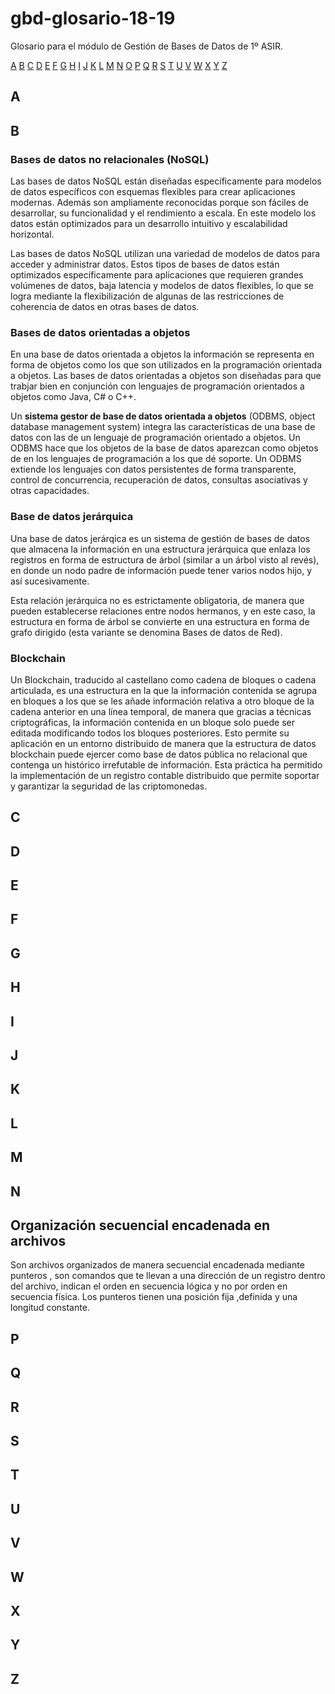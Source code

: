 # gbd-glosario-18-19

Glosario para el módulo de Gestión de Bases de Datos de 1º ASIR.

[A](#a) [B](#b) [C](#c) [D](#d) [E](#e) [F](#f) [G](#g) [H](#h) [I](#i) [J](#j) [K](#k) [L](#l) [M](#m) [N](#n) [O](#o) [P](#p) [Q](#q) [R](#r) [S](#s) [T](#t) [U](#u) [V](#v) [W](#w) [X](#x) [Y](#y) [Z](#z)

## A

## B

### Bases de datos no relacionales (NoSQL)

Las bases de datos NoSQL están diseñadas específicamente para modelos de datos específicos con esquemas flexibles para crear aplicaciones modernas. Además son ampliamente reconocidas porque son fáciles de desarrollar, su funcionalidad y el rendimiento a escala. En este modelo los datos están optimizados para un desarrollo intuitivo y escalabilidad horizontal.

Las bases de datos NoSQL utilizan una variedad de modelos de datos para acceder y administrar datos. Estos tipos de bases de datos están optimizados específicamente para aplicaciones que requieren grandes volúmenes de datos, baja latencia y modelos de datos flexibles, lo que se logra mediante la flexibilización de algunas de las restricciones de coherencia de datos en otras bases de datos.

### Bases de datos orientadas a objetos

En una base de datos orientada a objetos la información se representa en forma de objetos como los que son utilizados en la programación orientada a objetos. Las bases de datos orientadas a objetos son diseñadas para que trabjar bien en conjunción con lenguajes de programación orientados a objetos como Java, C# o C++. 

Un **sistema gestor de base de datos orientada a objetos** (ODBMS, object database management system) integra las características de una base de datos con las de un lenguaje de programación orientado a objetos. Un ODBMS hace que los objetos de la base de datos aparezcan como objetos de en los lenguajes de programación a los que dé soporte. Un ODBMS extiende los lenguajes con datos persistentes de forma transparente, control de concurrencia, recuperación de datos, consultas asociativas y otras capacidades.

### Base de datos jerárquica

Una base de datos jerárqica es un sistema de gestión de bases de datos que almacena la información en una estructura jerárquica que enlaza los registros en forma de estructura de árbol (similar a un árbol visto al revés), en donde un nodo padre de información puede tener varios nodos hijo, y así sucesivamente.

Esta relación jerárquica no es estrictamente obligatoria, de manera que pueden establecerse relaciones entre nodos hermanos, y en este caso, la estructura en forma de árbol se convierte en una estructura en forma de grafo dirigido (esta variante se denomina Bases de datos de Red).

### Blockchain

Un Blockchain, traducido al castellano como cadena de bloques o cadena articulada, es una estructura en la que la información contenida se agrupa en bloques a los que se les añade información relativa a otro bloque de la cadena anterior en una línea temporal, de manera que gracias a técnicas criptográficas, la información contenida en un bloque solo puede ser editada modificando todos los bloques posteriores. Esto permite su aplicación en un entorno distribuido de manera que la estructura de datos blockchain puede ejercer como base de datos pública no relacional que contenga un histórico irrefutable de información. Esta práctica ha permitido la implementación de un registro contable distribuido que permite soportar y garantizar la seguridad de las criptomonedas.

## C

## D

## E

## F

## G

## H

## I

## J

## K

## L

## M

## N

## Organización secuencial encadenada en archivos
Son archivos organizados  de manera secuencial encadenada mediante punteros , son comandos que te llevan a una dirección  de un registro dentro del archivo, indican el orden en secuencia lógica y no por orden en secuencia física. Los punteros tienen una posición fija ,definida y   una longitud constante.

## P

## Q

## R

## S

## T

## U

## V

## W

## X

## Y

## Z














